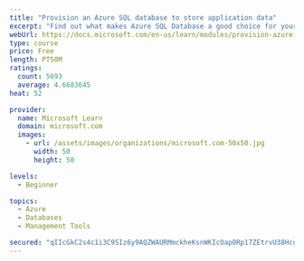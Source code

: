 ```yaml
---
title: "Provision an Azure SQL database to store application data"
excerpt: "Find out what makes Azure SQL Database a good choice for your relational database, how to create the database from the portal and connect with Azure Cloud Shell."
webUrl: https://docs.microsoft.com/en-us/learn/modules/provision-azure-sql-db/
type: course
price: Free
length: PT50M
ratings:
  count: 5693
  average: 4.6683645
heat: 52

provider:
  name: Microsoft Learn
  domain: microsoft.com
  images:
    - url: /assets/images/organizations/microsoft.com-50x50.jpg
      width: 50
      height: 50

levels:
  - Beginner

topics:
  - Azure
  - Databases
  - Management Tools

secured: "qIIcGkC2s4c1i3C9SIz6y9AQZWAURMmckheKsnWKIcOap0Rp17ZEtrvU38Hcg8uFLNnV/il41bTv/tkjFvMfpYdH87Ht8Ts81/34/5UaXiG88sldxB8f0IAjw6n40955OLvFHuRaoIgxk0N3W6e04SV/VZwy6szxiUhmEUr8MTCq0413EThUP4ELUTLRW6I9tK03m/ZoMRuIQCf/2joQZJ1hmgZojCZYMUYbIdUJx/Xxje1Ryucce121w156rS/gr81bwVxuegX7xFBLoE+MiCT5eGLLSUe9V4KoS77tQG/S/6IDmDeXagTjFbQiV4TzNDLS2hxCMtxpktiGQxmlvc8D9MZdWp1COnq/xDvdNPR/005sP0iVIKmL1iU64KEQv88QBUw4+mKE+VbV8ahLb3HENCJBY7rCTtwvIQSKQ2c=;xD+JO48YMKBy5BRUNBP4sA=="
---
```


